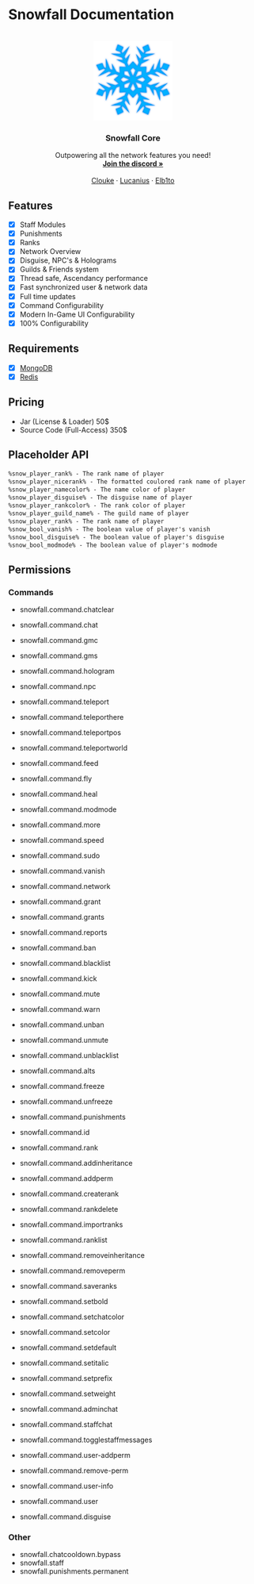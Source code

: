 # Snowfall Documentation

<!-- LOGO -->
<br />
<div align="center">
  <a href="https://github.com/FrozedClubDevelopment/Snowfall-Documentation">
    <img src="snowfall.png" alt="Logo" width="160" height="160">
  </a>

  <h3 align="center">Snowfall Core</h3>

  <p align="center">
    Outpowering all the network features you need!
    <br />
    <a href="https://discord.frozed.club/"><strong>Join the discord »</strong></a>
    <br />
    <br />
    <a href="https://github.com/Clouke">Clouke</a>
    ·
    <a href="https://github.com/Lucaniuss">Lucanius</a>
    ·
    <a href="https://github.com/Elb1to">Elb1to</a>
  </p>
</div>

<!-- FEATURES -->
## Features
- [x] Staff Modules
- [x] Punishments
- [x] Ranks
- [x] Network Overview
- [x] Disguise, NPC's & Holograms
- [x] Guilds & Friends system 
- [x] Thread safe, Ascendancy performance   
- [x] Fast synchronized user & network data
- [x] Full time updates
- [x] Command Configurability
- [x] Modern In-Game UI Configurability 
- [x] 100% Configurability

<!-- REQUIREMENTS -->
## Requirements
- [x] [MongoDB](https://www.mongodb.com/)
- [x] [Redis](https://redis.io/)

<!-- PRICING -->
## Pricing
* Jar (License & Loader) 50$
* Source Code (Full-Access) 350$

<!-- Placeholders -->
## Placeholder API
    %snow_player_rank% - The rank name of player
    %snow_player_nicerank% - The formatted coulored rank name of player
    %snow_player_namecolor% - The name color of player
    %snow_player_disguise% - The disguise name of player
    %snow_player_rankcolor% - The rank color of player
    %snow_player_guild_name% - The guild name of player
    %snow_player_rank% - The rank name of player
    %snow_bool_vanish% - The boolean value of player's vanish
    %snow_bool_disguise% - The boolean value of player's disguise
    %snow_bool_modmode% - The boolean value of player's modmode

## Permissions
### Commands
* snowfall.command.chatclear
* snowfall.command.chat
* snowfall.command.gmc
* snowfall.command.gms
* snowfall.command.hologram
* snowfall.command.npc
* snowfall.command.teleport
* snowfall.command.teleporthere
* snowfall.command.teleportpos
* snowfall.command.teleportworld
* snowfall.command.feed
* snowfall.command.fly
* snowfall.command.heal
* snowfall.command.modmode
* snowfall.command.more
* snowfall.command.speed
* snowfall.command.sudo
* snowfall.command.vanish
* snowfall.command.network
* snowfall.command.grant
* snowfall.command.grants
* snowfall.command.reports
    
* snowfall.command.ban
* snowfall.command.blacklist
* snowfall.command.kick
* snowfall.command.mute
* snowfall.command.warn
    
* snowfall.command.unban
* snowfall.command.unmute
* snowfall.command.unblacklist
    
* snowfall.command.alts
* snowfall.command.freeze
* snowfall.command.unfreeze
* snowfall.command.punishments
* snowfall.command.id
    
* snowfall.command.rank
* snowfall.command.addinheritance
* snowfall.command.addperm
* snowfall.command.createrank
* snowfall.command.rankdelete
* snowfall.command.importranks
* snowfall.command.ranklist
* snowfall.command.removeinheritance
* snowfall.command.removeperm
* snowfall.command.saveranks
* snowfall.command.setbold
* snowfall.command.setchatcolor
* snowfall.command.setcolor
* snowfall.command.setdefault
* snowfall.command.setitalic
* snowfall.command.setprefix
* snowfall.command.setweight
    
* snowfall.command.adminchat
* snowfall.command.staffchat
* snowfall.command.togglestaffmessages
    
* snowfall.command.user-addperm
* snowfall.command.remove-perm
* snowfall.command.user-info
* snowfall.command.user
    
* snowfall.command.disguise

### Other
* snowfall.chatcooldown.bypass
* snowfall.staff
* snowfall.punishments.permanent
